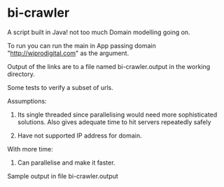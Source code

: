 # bi-crawler

A script built in Java! not too much Domain modelling going on. 

To run you can run the main in App passing domain "http://wiprodigital.com" as the argument.

Output of the links are to a file named bi-crawler.output in the working directory.

Some tests to verify a subset of urls. 

Assumptions:

1. Its single threaded since parallelising would need more sophisticated solutions. Also gives adequate time to hit servers repeatedly safely

2. Have not supported IP address for domain.


With more time: 
1. Can parallelise and make it faster.


Sample output in file bi-crawler.output

